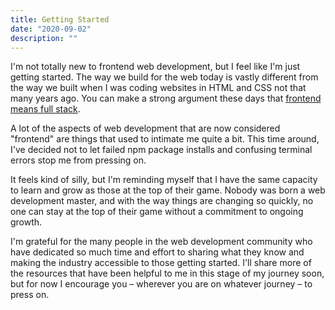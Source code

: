 ```yaml
---
title: Getting Started
date: "2020-09-02"
description: ""
---
```


I'm not totally new to frontend web development, but I feel like I'm just getting started. The way we build for the web today is vastly different from the way we built when I was coding websites in HTML and CSS not that many years ago. You can make a strong argument these days that [frontend means full stack](https://increment.com/frontend/when-frontend-means-full-stack/).

A lot of the aspects of web development that are now considered "frontend" are things that used to intimate me quite a bit. This time around, I've decided not to let failed npm package installs and confusing terminal errors stop me from pressing on.

It feels kind of silly, but I'm reminding myself that I have the same capacity to learn and grow as those at the top of their game. Nobody was born a web development master, and with the way things are changing so quickly, no one can stay at the top of their game without a commitment to ongoing growth.

I'm grateful for the many people in the web development community who have dedicated so much time and effort to sharing what they know and making the industry accessible to those getting started. I'll share more of the resources that have been helpful to me in this stage of my journey soon, but for now I encourage you – wherever you are on whatever journey – to press on.

